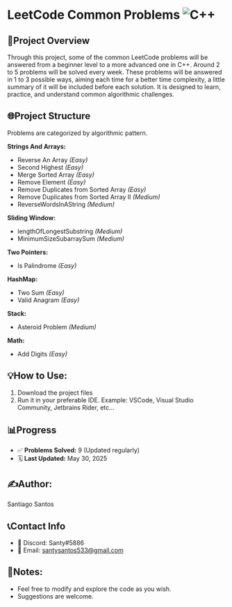 # LeetCode Common Problems ![C++](https://img.shields.io/badge/Language-C++-blue?logo=c%2B%2B&logoColor=white)

## 📌Project Overview
Through this project, some of the common LeetCode problems will be answered from a beginner level to a more advanced one in C++. Around 2 to 5 problems will be solved every week. These problems will be answered in 1 to 3 possible ways, aiming each time for a better time complexity, a little summary of it will be included before each solution. It is designed to learn, practice, and understand common algorithmic challenges.

## 🌐Project Structure
Problems are categorized by algorithmic pattern.

**Strings And Arrays:**
- Reverse An Array *(Easy)*
- Second Highest *(Easy)*
- Merge Sorted Array *(Easy)*
- Remove Element *(Easy)*
- Remove Duplicates from Sorted Array *(Easy)*
- Remove Duplicates from Sorted Array II *(Medium)*
- ReverseWordsInAString *(Medium)*
   
 **Sliding Window:**
- lengthOfLongestSubstring *(Medium)*
- MinimumSizeSubarraySum *(Medium)*
   
 **Two Pointers:**
 - Is Palindrome *(Easy)*

**HashMap:**
- Two Sum *(Easy)*
- Valid Anagram *(Easy)*

**Stack:**
- Asteroid Problem *(Medium)*
  
**Math:**
- Add Digits *(Easy)*

## 💡How to Use:
1. Download the project files
2. Run it in your preferable IDE. Example: VSCode, Visual Studio Community, Jetbrains Rider, etc...
   
## 📊Progress
- ✅ **Problems Solved:** 9 (Updated regularly)
- 🗓️ **Last Updated:** May 30, 2025

## ✍️Author:
 Santiago Santos
 
## 📞Contact Info
- 💬 Discord: Santy#5886
- 📧 Email: santysantos533@gmail.com
  
## 📌Notes: 
- Feel free to modify and explore the code as you wish.
- Suggestions are welcome.
